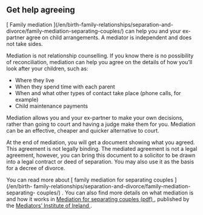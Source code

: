 ##  Get help agreeing

[ Family mediation ](/en/birth-family-relationships/separation-and-
divorce/family-mediation-separating-couples/) can help you and your ex-partner
agree on child arrangements. A mediator is independent and does not take
sides.

Mediation is not relationship counselling. If you know there is no possibility
of reconciliation, mediation can help you agree on the details of how you’ll
look after your children, such as:

  * Where they live 
  * When they spend time with each parent 
  * When and what other types of contact take place (phone calls, for example) 
  * Child maintenance payments 

Mediation allows you and your ex-partner to make your own decisions, rather
than going to court and having a judge make them for you. Mediation can be an
effective, cheaper and quicker alternative to court.

At the end of mediation, you will get a document showing what you agreed. This
agreement is not legally binding. The mediated agreement is not a legal
agreement, however, you can bring this document to a solicitor to be drawn
into a legal contract or deed of separation. You may also use it as the basis
for a decree of divorce.

You can read more about [ family mediation for separating couples ](/en/birth-
family-relationships/separation-and-divorce/family-mediation-separating-
couples/) . You can also find more details on what mediation is and how it
works in [ Mediation for separating couples (pdf)
](https://www.themii.ie/ckeditor_uploads/files/mii_separating_couples.pdf) ,
published by the [ Mediators’ Institute of Ireland ](https://www.themii.ie/) .
